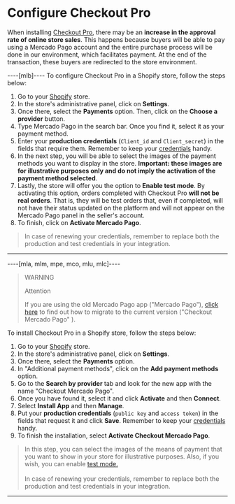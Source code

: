 # Configure Checkout Pro

When installing [Checkout Pro](/developers/en/docs/checkout-pro/landing), there may be an **increase in the approval rate of online store sales**. This happens because buyers will be able to pay using a Mercado Pago account and the entire purchase process will be done in our environment, which facilitates payment. At the end of the transaction, these buyers are redirected to the store environment.

----[mlb]----
To configure Checkout Pro in a Shopify store, follow the steps below:

1. Go to your [Shopify](https://accounts.shopify.com/store-login) store.
2. In the store's administrative panel, click on **Settings**.
3. Once there, select the **Payments** option. Then, click on the **Choose a provider** button.
4. Type Mercado Pago in the search bar. Once you find it, select it as your payment method.
5. Enter your **production credentials** (`Client_id` and `Client_secret`) in the fields that require them. Remember to keep your [credentials](/developers/en/docs/shopify/additional-content/credentials) handy.
6. In the next step, you will be able to select the images of the payment methods you want to display in the store. **Important: these images are for illustrative purposes only and do not imply the activation of the payment method selected**.
7. Lastly, the store will offer you the option to **Enable test mode**. By activating this option, orders completed with Checkout Pro **will not be real orders**. That is, they will be test orders that, even if completed, will not have their status updated on the platform and will not appear on the Mercado Pago panel in the seller's account.
8. To finish, click on **Activate Mercado Pago**. 
 
> In case of renewing your credentials, remember to replace both the production and test credentials in your integration.

------------
----[mla, mlm, mpe, mco, mlu, mlc]----
> WARNING
>
> Attention
>
> If you are using the old Mercado Pago app ("Mercado Pago"), [click here](/developers/en/docs/shopify/how-tos/migration) to find out how to migrate to the current version ("Checkout Mercado Pago" ).

To install Checkout Pro in a Shopify store, follow the steps below:

1. Go to your [Shopify](https://accounts.shopify.com/store-login) store.
2. In the store's administrative panel, click on **Settings**.
3. Once there, select the **Payments** option. 
4. In "Additional payment methods", click on the **Add payment methods** option.
5. Go to the **Search by provider** tab and look for the new app with the name "Checkout Mercado Pago".
6. Once you have found it, select it and click **Activate** and then **Connect**.
7. Select **Install App** and then **Manage**.
8. Put your **production credentials** (`public key` and `access token`) in the fields that request it and click **Save**. Remember to keep your [credentials](/developers/en/docs/shopify/additional-content/credentials) handy.
9. To finish the installation, select **Activate Checkout Mercado Pago**.

> In this step, you can select the images of the means of payment that you want to show in your store for illustrative purposes. Also, if you wish, you can enable [test mode.](/developers/en/docs/shopify/sales-processing/integration-test)
> <br/><br/>
> In case of renewing your credentials, remember to replace both the production and test credentials in your integration.

------------